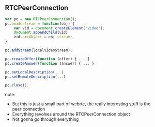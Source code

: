 ##  RTCPeerConnection

````javascript
var pc = new RTCPeerConnection();
pc.onaddstream = function(obj) {
    var vid = document.createElement("video");
    document.appendChild(vid);
    vid.srcObject = obj.stream;
}

pc.addStream(localVideoStream);

pc.createOffer(function (offer) { ... }
pc.createAnswer(function (answer) { ... }

pc.setLocalDescription(...)
pc.setRemoteDescription(...)

pc.close();
````

note:
- But this is just a small part of webrtc, the really interesting stuff is the peer connection
- Everything revolves around the RTCPeerConnection object
- Not gonna go through everything

